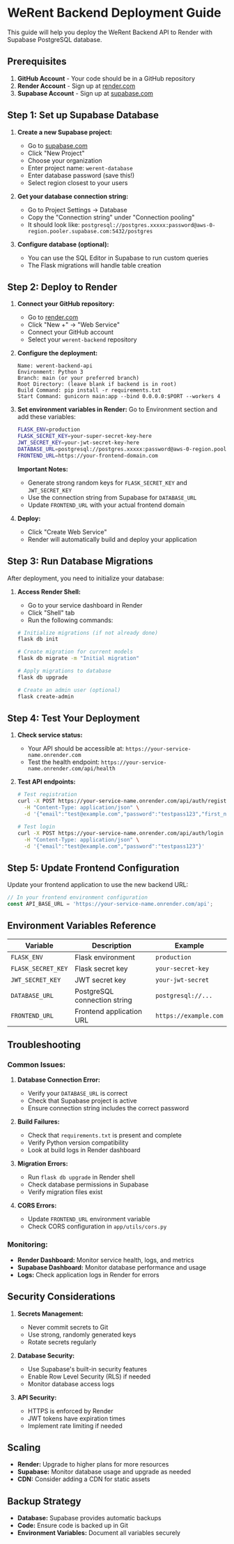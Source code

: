 # WeRent Backend Deployment Guide

This guide will help you deploy the WeRent Backend API to Render with Supabase PostgreSQL database.

## Prerequisites

1. **GitHub Account** - Your code should be in a GitHub repository
2. **Render Account** - Sign up at [render.com](https://render.com)
3. **Supabase Account** - Sign up at [supabase.com](https://supabase.com)

## Step 1: Set up Supabase Database

1. **Create a new Supabase project:**
   - Go to [supabase.com](https://supabase.com)
   - Click "New Project"
   - Choose your organization
   - Enter project name: `werent-database`
   - Enter database password (save this!)
   - Select region closest to your users

2. **Get your database connection string:**
   - Go to Project Settings → Database
   - Copy the "Connection string" under "Connection pooling"
   - It should look like: `postgresql://postgres.xxxxx:password@aws-0-region.pooler.supabase.com:5432/postgres`

3. **Configure database (optional):**
   - You can use the SQL Editor in Supabase to run custom queries
   - The Flask migrations will handle table creation

## Step 2: Deploy to Render

1. **Connect your GitHub repository:**
   - Go to [render.com](https://render.com)
   - Click "New +" → "Web Service"
   - Connect your GitHub account
   - Select your `werent-backend` repository

2. **Configure the deployment:**
   ```
   Name: werent-backend-api
   Environment: Python 3
   Branch: main (or your preferred branch)
   Root Directory: (leave blank if backend is in root)
   Build Command: pip install -r requirements.txt
   Start Command: gunicorn main:app --bind 0.0.0.0:$PORT --workers 4
   ```

3. **Set environment variables in Render:**
   Go to Environment section and add these variables:
   
   ```bash
   FLASK_ENV=production
   FLASK_SECRET_KEY=your-super-secret-key-here
   JWT_SECRET_KEY=your-jwt-secret-key-here
   DATABASE_URL=postgresql://postgres.xxxxx:password@aws-0-region.pooler.supabase.com:5432/postgres
   FRONTEND_URL=https://your-frontend-domain.com
   ```

   **Important Notes:**
   - Generate strong random keys for `FLASK_SECRET_KEY` and `JWT_SECRET_KEY`
   - Use the connection string from Supabase for `DATABASE_URL`
   - Update `FRONTEND_URL` with your actual frontend domain

4. **Deploy:**
   - Click "Create Web Service"
   - Render will automatically build and deploy your application

## Step 3: Run Database Migrations

After deployment, you need to initialize your database:

1. **Access Render Shell:**
   - Go to your service dashboard in Render
   - Click "Shell" tab
   - Run the following commands:

   ```bash
   # Initialize migrations (if not already done)
   flask db init
   
   # Create migration for current models
   flask db migrate -m "Initial migration"
   
   # Apply migrations to database
   flask db upgrade
   
   # Create an admin user (optional)
   flask create-admin
   ```

## Step 4: Test Your Deployment

1. **Check service status:**
   - Your API should be accessible at: `https://your-service-name.onrender.com`
   - Test the health endpoint: `https://your-service-name.onrender.com/api/health`

2. **Test API endpoints:**
   ```bash
   # Test registration
   curl -X POST https://your-service-name.onrender.com/api/auth/register \
     -H "Content-Type: application/json" \
     -d '{"email":"test@example.com","password":"testpass123","first_name":"Test","last_name":"User"}'
   
   # Test login
   curl -X POST https://your-service-name.onrender.com/api/auth/login \
     -H "Content-Type: application/json" \
     -d '{"email":"test@example.com","password":"testpass123"}'
   ```

## Step 5: Update Frontend Configuration

Update your frontend application to use the new backend URL:

```javascript
// In your frontend environment configuration
const API_BASE_URL = 'https://your-service-name.onrender.com/api';
```

## Environment Variables Reference

| Variable | Description | Example |
|----------|-------------|---------|
| `FLASK_ENV` | Flask environment | `production` |
| `FLASK_SECRET_KEY` | Flask secret key | `your-secret-key` |
| `JWT_SECRET_KEY` | JWT secret key | `your-jwt-secret` |
| `DATABASE_URL` | PostgreSQL connection string | `postgresql://...` |
| `FRONTEND_URL` | Frontend application URL | `https://example.com` |

## Troubleshooting

### Common Issues:

1. **Database Connection Error:**
   - Verify your `DATABASE_URL` is correct
   - Check that Supabase project is active
   - Ensure connection string includes the correct password

2. **Build Failures:**
   - Check that `requirements.txt` is present and complete
   - Verify Python version compatibility
   - Look at build logs in Render dashboard

3. **Migration Errors:**
   - Run `flask db upgrade` in Render shell
   - Check database permissions in Supabase
   - Verify migration files exist

4. **CORS Errors:**
   - Update `FRONTEND_URL` environment variable
   - Check CORS configuration in `app/utils/cors.py`

### Monitoring:

- **Render Dashboard:** Monitor service health, logs, and metrics
- **Supabase Dashboard:** Monitor database performance and usage
- **Logs:** Check application logs in Render for errors

## Security Considerations

1. **Secrets Management:**
   - Never commit secrets to Git
   - Use strong, randomly generated keys
   - Rotate secrets regularly

2. **Database Security:**
   - Use Supabase's built-in security features
   - Enable Row Level Security (RLS) if needed
   - Monitor database access logs

3. **API Security:**
   - HTTPS is enforced by Render
   - JWT tokens have expiration times
   - Implement rate limiting if needed

## Scaling

- **Render:** Upgrade to higher plans for more resources
- **Supabase:** Monitor database usage and upgrade as needed
- **CDN:** Consider adding a CDN for static assets

## Backup Strategy

- **Database:** Supabase provides automatic backups
- **Code:** Ensure code is backed up in Git
- **Environment Variables:** Document all variables securely
